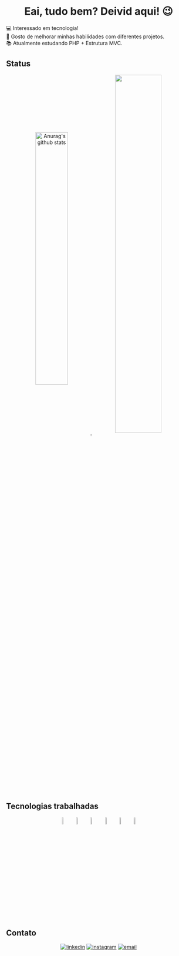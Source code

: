 <link rel="stylesheet" href="https://cdn.jsdelivr.net/gh/devicons/devicon@v2.15.1/devicon.min.css">

<h1 align="center">Eai, tudo bem? Deivid aqui! 😉</h1>

💻 Interessado em tecnologia! <br >
💖 Gosto de melhorar minhas habilidades com diferentes projetos. <br >
📚 Atualmente estudando PHP + Estrutura MVC.

## Status

<div align="center">
<img align="center" width="42%" src="https://github-readme-stats.vercel.app/api?username=DeividGz&show_icons=true&theme=react&custom_title=import './dados/deivid/status.js';" alt="Anurag's github stats" /><a href="https://github.com/DeividGz?tab=repositories"> <img align="center" width="50%" src="https://github-readme-stats.vercel.app/api/top-langs/?username=DeividGz&layout=compact&card_width=400&theme=react&custom_title=import './dados/deivid/languages.js';" /></a>
</div>

## Tecnologias trabalhadas

<div align="center">
<code><img width="7%" alt="hmtl" src="https://cdn.jsdelivr.net/gh/devicons/devicon/icons/html5/html5-original.svg"></code>
<code><img width="7%" alt="css" src="https://cdn.jsdelivr.net/gh/devicons/devicon/icons/css3/css3-original.svg"></code>
<code><img width="7%" alt="java" src="https://cdn.jsdelivr.net/gh/devicons/devicon/icons/java/java-original.svg"></code>
<code><img width="7%" alt="javascript" src="https://cdn.jsdelivr.net/gh/devicons/devicon/icons/javascript/javascript-original.svg"></code>
<code><img width="7%" alt="php" src="https://cdn.jsdelivr.net/gh/devicons/devicon/icons/php/php-original.svg"></code>
<code><img width="7%" alt="react" src="https://cdn.jsdelivr.net/gh/devicons/devicon/icons/react/react-original.svg"></code>
</div>
  
## Contato

<div align="center">
<a href="https://www.linkedin.com/in/deivid-gomes-zanotti-b2972023a/"><img alt="linkedin" src="https://img.shields.io/badge/LinkedIn-0077B5?style=for-the-badge&logo=linkedin&logoColor=white"></a>
<a href="https://www.instagram.com/deividzanotti/"><img alt="instagram" src="https://img.shields.io/badge/Instagram-E4405F?style=for-the-badge&logo=instagram&logoColor=white"></a>
<a href="https://mail.google.com/mail/u/0/#inbox?compose=GTvVlcSKkkBBTCDVqBcrmWdcTSGgNfGlSqTLvxZKXXfXQLstLGgbzbBFJqHWrgBMGjSPnHGFcFZlf"><img alt="email" src="https://img.shields.io/badge/Gmail-D14836?style=for-the-badge&logo=gmail&logoColor=white"></a>
</div>
